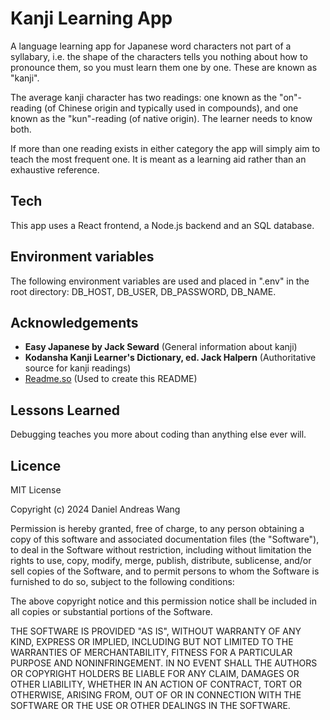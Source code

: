 # Kanji Learning App

A language learning app for Japanese word characters not part of a syllabary, i.e. the shape of the characters tells you nothing about how to pronounce them, so you must learn them one by one. These are known as "kanji".

The average kanji character has two readings: one known as the "on"-reading (of Chinese origin and typically used in compounds), and one known as the "kun"-reading (of native origin). The learner needs to know both.

If more than one reading exists in either category the app will simply aim to teach the most frequent one. It is meant as a learning aid rather than an exhaustive reference.

## Tech

This app uses a React frontend, a Node.js backend and an SQL database.

## Environment variables

The following environment variables are used and placed in ".env" in the root directory: DB_HOST, DB_USER, DB_PASSWORD, DB_NAME. 

## Acknowledgements

 - **Easy Japanese by Jack Seward** (General information about kanji)
 - **Kodansha Kanji Learner's Dictionary, ed. Jack Halpern** (Authoritative source for kanji readings)
 - [Readme.so](https://readme.so) (Used to create this README)

## Lessons Learned

Debugging teaches you more about coding than anything else ever will.

## Licence

MIT License

Copyright (c) 2024 Daniel Andreas Wang

Permission is hereby granted, free of charge, to any person obtaining a copy of this software and associated documentation files (the "Software"), to deal in the Software without restriction, including without limitation the rights
to use, copy, modify, merge, publish, distribute, sublicense, and/or sell copies of the Software, and to permit persons to whom the Software is
furnished to do so, subject to the following conditions:

The above copyright notice and this permission notice shall be included in all copies or substantial portions of the Software.

THE SOFTWARE IS PROVIDED "AS IS", WITHOUT WARRANTY OF ANY KIND, EXPRESS OR IMPLIED, INCLUDING BUT NOT LIMITED TO THE WARRANTIES OF MERCHANTABILITY, FITNESS FOR A PARTICULAR PURPOSE AND NONINFRINGEMENT. IN NO EVENT SHALL THE AUTHORS OR COPYRIGHT HOLDERS BE LIABLE FOR ANY CLAIM, DAMAGES OR OTHER LIABILITY, WHETHER IN AN ACTION OF CONTRACT, TORT OR OTHERWISE, ARISING FROM, OUT OF OR IN CONNECTION WITH THE SOFTWARE OR THE USE OR OTHER DEALINGS IN THE SOFTWARE.